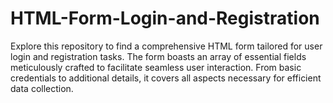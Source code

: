 # HTML-Form-Login-and-Registration
Explore this repository to find a comprehensive HTML form tailored for user login and registration tasks. The form boasts an array of essential fields meticulously crafted to facilitate seamless user interaction. From basic credentials to additional details, it covers all aspects necessary for efficient data collection.
